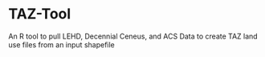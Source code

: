 # TAZ-Tool
An R tool to pull LEHD, Decennial Ceneus, and ACS Data to create TAZ land use files from an input shapefile
